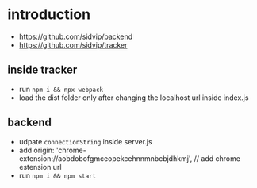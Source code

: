 # introduction

- https://github.com/sidvip/backend
- https://github.com/sidvip/tracker


## inside tracker 

- run `npm i && npx webpack`
- load the dist folder only after changing the localhost url inside index.js

## backend 
- udpate `connectionString` inside server.js 
- add origin: 'chrome-extension://aobdobofgmceopekcehnnmnbcbjdhkmj', // add chrome estension url
- run `npm i && npm start`